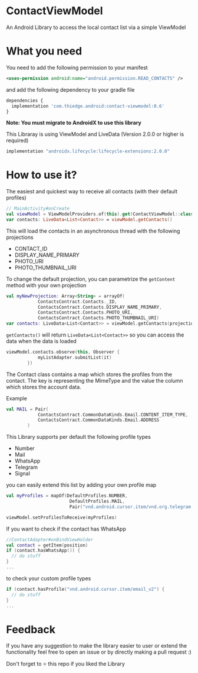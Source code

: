 # ContactViewModel
An Android Library to access the local contact list via a simple ViewModel

# What you need
You need to add the following permission to your manifest

```xml
<uses-permission android:name="android.permission.READ_CONTACTS" />
```

and add the following dependency to your gradle file
```javascript
dependencies {
  implementation 'com.thiedge.android:contact-viewmodel:0.6'
}
```
**Note: You must migrate to AndroidX to use this library**

This Libraray is using ViewModel and LiveData (Version 2.0.0 or higher is required)

```javascript
implementation "androidx.lifecycle:lifecycle-extensions:2.0.0"
```

# How to use it?
The easiest and quickest way to receive all contacts (with their default profiles)

```kotlin
// MainActivity#onCreate
val viewModel = ViewModelProviders.of(this).get(ContactViewModel::class.java)
var contacts: LiveData<List<Contact>> = viewModel.getContacts()
```
This will load the contacts in an asynchronous thread with the following projections
* CONTACT_ID
* DISPLAY_NAME_PRIMARY
* PHOTO_URI
* PHOTO_THUMBNAIL_URI

To change the default projection, you can parametrize the ```getContent``` method with your own projection

```kotlin
val myNewProjection: Array<String> = arrayOf(
            ContactsContract.Contacts._ID,
            ContactsContract.Contacts.DISPLAY_NAME_PRIMARY,
            ContactsContract.Contacts.PHOTO_URI,
            ContactsContract.Contacts.PHOTO_THUMBNAIL_URI)
var contacts: LiveData<List<Contact>> = viewModel.getContacts(projection = myNewProjection)
```

```getContacts()``` will return ```LiveData<List<Contact>>``` so you can access the data when the data is loaded

```kotlin
viewModel.contacts.observe(this, Observer {
            myListAdapter.submitList(it)
        })
```

The Contact class contains a map which stores the profiles from the contact. The key is representing the MimeType and the value the column which stores the account data.

Example

```kotlin
val MAIL = Pair(
            ContactsContract.CommonDataKinds.Email.CONTENT_ITEM_TYPE,
            ContactsContract.CommonDataKinds.Email.ADDRESS
        )
```

This Library supports per default the following profile types
* Number
* Mail
* WhatsApp
* Telegram
* Signal

you can easily extend this list by adding your own profile map

```kotlin
val myProfiles = mapOf(DefaultProfiles.NUMBER,
                        DefaultProfiles.MAIL,
                        Pair("vnd.android.cursor.item/vnd.org.telegram.messenger.android.profile", "data1"))

viewModel.setProfilesToReceive(myProfiles)
```
If you want to check if the contact has WhatsApp

```kotlin
//ContactAdapter#onBindViewHolder
val contact = getItem(position)
if (contact.hasWhatsApp()) {
  // do stuff
}
...
```
to check your custom profile types

```kotlin
if (contact.hasProfile("vnd.android.cursor.item/email_v2") {
  // do stuff
}
...
```

# Feedback
If you have any suggestion to make the library easier to user or extend the functionality feel free to open an issue or by directly making a pull request :)

Don't forget to :star: this repo if you liked the Library
